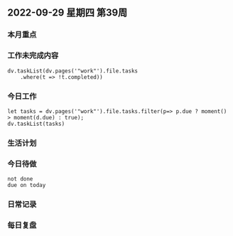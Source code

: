 
##  2022-09-29 星期四 第39周 

### 本月重点

### 工作未完成内容
```dataviewjs
dv.taskList(dv.pages('"work"').file.tasks
    .where(t => !t.completed))
```


### 今日工作
```dataviewjs
let tasks = dv.pages('"work"').file.tasks.filter(p=> p.due ? moment() > moment(d.due) : true); 
dv.taskList(tasks)
```



### 生活计划


### 今日待做
```tasks 
not done
due on today
```

### 日常记录




### 每日复盘




